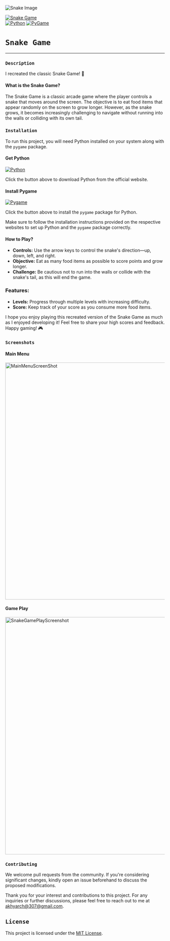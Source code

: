 ![Snake Image](https://wallpapers.com/images/high/snake-game-loading-screen-9po4zuz368r8u1cg.webp)

[![Snake Game](https://img.shields.io/badge/-Snake%20Game-green)](https://www.google.com/search?q=snake+game&rlz=1C1KNTJ_enPK1022PK1022&oq=snake+game+&gs_lcrp=EgZjaHJvbWUyBggAEEUYOTIMCAEQIxgnGIAEGIoFMgYIAhBFGDsyBggDEEUYOzIGCAQQRRg7MgYIBRBFGDwyBggGEEUYPDIGCAcQRRg80gEIMjkyM2owajeoAgCwAgA&sourceid=chrome&ie=UTF-8)    
[![Python](https://img.shields.io/badge/-Python-blue)](https://www.python.org/) [![PyGame](https://img.shields.io/badge/-Lib_PyGame-blue)](https://www.pygame.org/news)


 # `Snake Game`   
 ---      
 ### `Description`  
 I recreated the classic Snake Game! 🐍

#### What is the Snake Game?

The Snake Game is a classic arcade game where the player controls a snake that moves around the screen. The objective is to eat food items that appear randomly on the screen to grow longer. However, as the snake grows, it becomes increasingly challenging to navigate without running into the walls or colliding with its own tail.

### `Installation`

To run this project, you will need Python installed on your system along with the `pygame` package.

#### Get Python

[![Python](https://img.shields.io/badge/Download-Python-blue)](https://www.python.org/downloads/)

Click the button above to download Python from the official website.

#### Install Pygame

[![Pygame](https://img.shields.io/badge/Install-Pygame-green)](https://www.pygame.org/download.shtml)

Click the button above to install the `pygame` package for Python.

Make sure to follow the installation instructions provided on the respective websites to set up Python and the `pygame` package correctly.

#### How to Play?

- **Controls:** Use the arrow keys to control the snake's direction—up, down, left, and right.
- **Objective:** Eat as many food items as possible to score points and grow longer.
- **Challenge:** Be cautious not to run into the walls or collide with the snake's tail, as this will end the game.

### Features:

- **Levels:** Progress through multiple levels with increasing difficulty.
- **Score:** Keep track of your score as you consume more food items.


I hope you enjoy playing this recreated version of the Snake Game as much as I enjoyed developing it! Feel free to share your high scores and feedback. Happy gaming! 🎮


### `Screenshots`  
#### Main Menu
![]()<img width="746" alt="MainMenuScreenShot" src="https://github.com/mac-360/Snake-Game-Python/assets/122281916/c1cd0a90-b322-4ae5-815f-4ca17a2c20fb">      

#### Game Play
      
![]()<img width="747" alt="SnakeGamePlayScreenshot" src="https://github.com/mac-360/Snake-Game-Python/assets/122281916/b18f0e94-8a0f-40e7-9dad-7c618440645e">


### `Contributing`

We welcome pull requests from the community. If you're considering significant changes, kindly open an issue beforehand to discuss the proposed modifications.

Thank you for your interest and contributions to this project. For any inquiries or further discussions, please feel free to reach out to me at [akhyarch@307@gmail.com](mailto:akhyarch@307@gmail.com).


## `License`

This project is licensed under the [MIT License](https://opensource.org/licenses/MIT).



 
 



   
